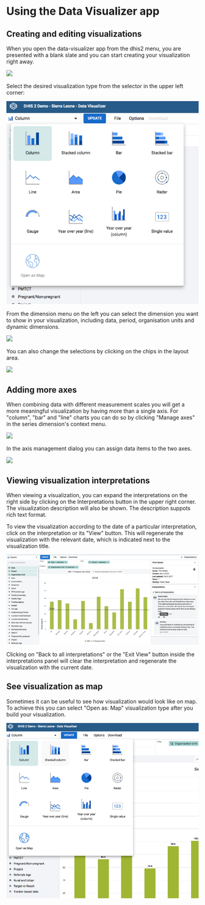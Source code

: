 # Using the Data Visualizer app

<!--DHIS2-SECTION-ID:data_visualizer-->

## Creating and editing visualizations

When you open the data-visualizer app from the dhis2 menu, you are presented with a blank slate and you can start creating your visualization right away.

![](resources/images/data-visualizer/data-visualizer-new.png)

Select the desired visualization type from the selector in the upper left corner:

![](resources/images/data-visualizer/data-visualizer-visualization-type.png)

From the dimension menu on the left you can select the dimension you want
to show in your visualization, including data, period, organisation units and
dynamic dimensions.

![](resources/images/data-visualizer/data-visualizer-dimensions.png)

You can also change the selections by clicking on the
chips in the layout area.

![](resources/images/data-visualizer/data-visualizer-layout-area.png)

## Adding more axes

When combining data with different measurement scales you will get a more meaningful visualization by having more than a single axis. For "column", "bar" and "line" charts you can do so by clicking "Manage axes" in the series dimension's context menu.

![](resources/images/data-visualizer/data-visualizer-axis-management-menu-option.png)

In the axis management dialog you can assign data items to the two axes.

![](resources/images/data-visualizer/data-visualizer-axis-management-dialog.png)

## Viewing visualization interpretations

When viewing a visualization, you can expand the interpretations on the right
side by clicking on the Interpretations button in the upper right corner.
The visualization description will also be shown. The description suppots rich text format.

To view the visualization according to the date of a particular interpretation,
click on the interpretation or its "View" button. This will regenerate the visualization with the
relevant date, which is indicated next to the visualization title.

![](resources/images/data-visualizer/data-visualizer-view-interpretation.png)

Clicking on "Back to all interpretations" or the "Exit View" button inside the interpretations panel will clear the
interpretation and regenerate the visualization with the current date.

## See visualization as map

Sometimes it can be useful to see how visualization would look like on map. To achieve this you can select "Open as: Map" visualization type after you build your visualization.

![](resources/images/data-visualizer/data-visualizer-open-as-map.png)
